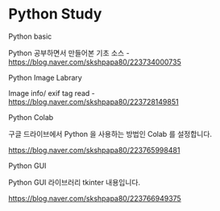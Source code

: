 # Python Study

Python basic

Python 공부하면서 만들어본 기초 소스 - https://blog.naver.com/skshpapa80/223734000735

Python Image Labrary 

Image info/ exif tag read - https://blog.naver.com/skshpapa80/223728149851

Python Colab

구글 드라이브에서 Python 을 사용하는 방법인 Colab 를 설정합니다. 

https://blog.naver.com/skshpapa80/223765998481

Python GUI

Python GUI 라이브러리 tkinter 내용입니다. 

https://blog.naver.com/skshpapa80/223766949375
